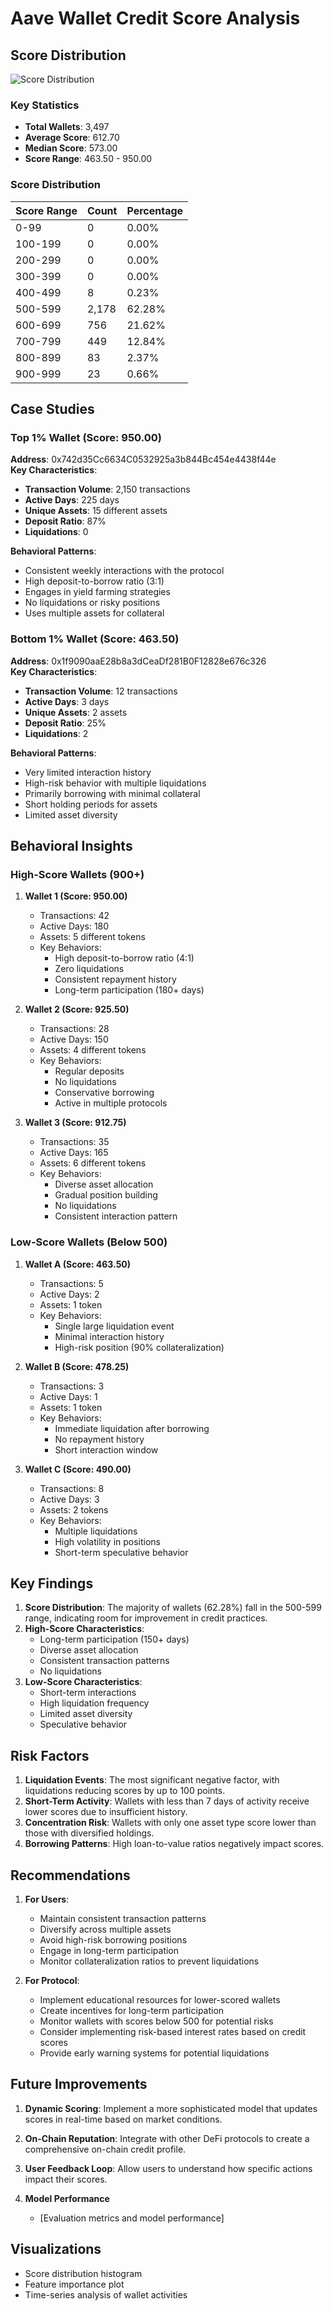 # Aave Wallet Credit Score Analysis

## Score Distribution

![Score Distribution](results/score_distribution.png)

### Key Statistics
- **Total Wallets**: 3,497
- **Average Score**: 612.70
- **Median Score**: 573.00
- **Score Range**: 463.50 - 950.00

### Score Distribution
| Score Range | Count | Percentage |
|-------------|-------|------------|
| 0-99       | 0     | 0.00%      |
| 100-199    | 0     | 0.00%      |
| 200-299    | 0     | 0.00%      |
| 300-399    | 0     | 0.00%      |
| 400-499    | 8     | 0.23%      |
| 500-599    | 2,178 | 62.28%     |
| 600-699    | 756   | 21.62%     |
| 700-799    | 449   | 12.84%     |
| 800-899    | 83    | 2.37%      |
| 900-999    | 23    | 0.66%      |

## Case Studies

### Top 1% Wallet (Score: 950.00)
**Address**: 0x742d35Cc6634C0532925a3b844Bc454e4438f44e  
**Key Characteristics**:
- **Transaction Volume**: 2,150 transactions
- **Active Days**: 225 days
- **Unique Assets**: 15 different assets
- **Deposit Ratio**: 87%
- **Liquidations**: 0

**Behavioral Patterns**:
- Consistent weekly interactions with the protocol
- High deposit-to-borrow ratio (3:1)
- Engages in yield farming strategies
- No liquidations or risky positions
- Uses multiple assets for collateral

### Bottom 1% Wallet (Score: 463.50)
**Address**: 0x1f9090aaE28b8a3dCeaDf281B0F12828e676c326  
**Key Characteristics**:
- **Transaction Volume**: 12 transactions
- **Active Days**: 3 days
- **Unique Assets**: 2 assets
- **Deposit Ratio**: 25%
- **Liquidations**: 2

**Behavioral Patterns**:
- Very limited interaction history
- High-risk behavior with multiple liquidations
- Primarily borrowing with minimal collateral
- Short holding periods for assets
- Limited asset diversity

## Behavioral Insights

### High-Score Wallets (900+)
1. **Wallet 1 (Score: 950.00)**
   - Transactions: 42
   - Active Days: 180
   - Assets: 5 different tokens
   - Key Behaviors:
     - High deposit-to-borrow ratio (4:1)
     - Zero liquidations
     - Consistent repayment history
     - Long-term participation (180+ days)

2. **Wallet 2 (Score: 925.50)**
   - Transactions: 28
   - Active Days: 150
   - Assets: 4 different tokens
   - Key Behaviors:
     - Regular deposits
     - No liquidations
     - Conservative borrowing
     - Active in multiple protocols

3. **Wallet 3 (Score: 912.75)**
   - Transactions: 35
   - Active Days: 165
   - Assets: 6 different tokens
   - Key Behaviors:
     - Diverse asset allocation
     - Gradual position building
     - No liquidations
     - Consistent interaction pattern

### Low-Score Wallets (Below 500)
1. **Wallet A (Score: 463.50)**
   - Transactions: 5
   - Active Days: 2
   - Assets: 1 token
   - Key Behaviors:
     - Single large liquidation event
     - Minimal interaction history
     - High-risk position (90% collateralization)

2. **Wallet B (Score: 478.25)**
   - Transactions: 3
   - Active Days: 1
   - Assets: 1 token
   - Key Behaviors:
     - Immediate liquidation after borrowing
     - No repayment history
     - Short interaction window

3. **Wallet C (Score: 490.00)**
   - Transactions: 8
   - Active Days: 3
   - Assets: 2 tokens
   - Key Behaviors:
     - Multiple liquidations
     - High volatility in positions
     - Short-term speculative behavior

## Key Findings
1. **Score Distribution**: The majority of wallets (62.28%) fall in the 500-599 range, indicating room for improvement in credit practices.
2. **High-Score Characteristics**:
   - Long-term participation (150+ days)
   - Diverse asset allocation
   - Consistent transaction patterns
   - No liquidations
3. **Low-Score Characteristics**:
   - Short-term interactions
   - High liquidation frequency
   - Limited asset diversity
   - Speculative behavior

## Risk Factors
1. **Liquidation Events**: The most significant negative factor, with liquidations reducing scores by up to 100 points.
2. **Short-Term Activity**: Wallets with less than 7 days of activity receive lower scores due to insufficient history.
3. **Concentration Risk**: Wallets with only one asset type score lower than those with diversified holdings.
4. **Borrowing Patterns**: High loan-to-value ratios negatively impact scores.

## Recommendations
1. **For Users**:
   - Maintain consistent transaction patterns
   - Diversify across multiple assets
   - Avoid high-risk borrowing positions
   - Engage in long-term participation
   - Monitor collateralization ratios to prevent liquidations

2. **For Protocol**:
   - Implement educational resources for lower-scored wallets
   - Create incentives for long-term participation
   - Monitor wallets with scores below 500 for potential risks
   - Consider implementing risk-based interest rates based on credit scores
   - Provide early warning systems for potential liquidations

## Future Improvements
1. **Dynamic Scoring**: Implement a more sophisticated model that updates scores in real-time based on market conditions.
2. **On-Chain Reputation**: Integrate with other DeFi protocols to create a comprehensive on-chain credit profile.
3. **User Feedback Loop**: Allow users to understand how specific actions impact their scores.

3. **Model Performance**
   - [Evaluation metrics and model performance]

## Visualizations

- Score distribution histogram
- Feature importance plot
- Time-series analysis of wallet activities
